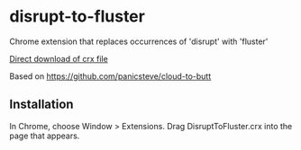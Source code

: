 disrupt-to-fluster
=============

Chrome extension that replaces occurrences of 'disrupt' with 'fluster'

[Direct download of crx file](https://github.com/meetar/disrupt-to-fluster/blob/master/DisruptToFluster.crx?raw=true)

Based on https://github.com/panicsteve/cloud-to-butt

Installation
------------

In Chrome, choose Window > Extensions.  Drag DisruptToFluster.crx into the page that appears.
